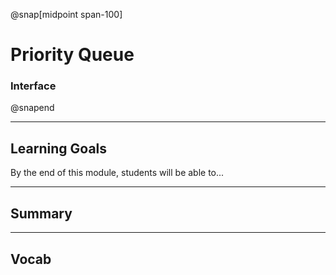 @snap[midpoint span-100]

# Priority Queue

### Interface

@snapend

---

## Learning Goals

By the end of this module, students will be able to...

---

## Summary

---

## Vocab